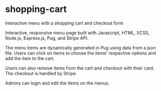 # shopping-cart
Interactive menu with a shopping cart and checkout form

Interactive, responsive menu page built with Javascript, HTML, SCSS, Node.js, Express.js, Pug, and Stripe API.

The menu items are dynamically generated in Pug using data from a json file. Users can click on items to choose the items' respective options and add the item to the cart.

Users can also remove items from the cart and checkout with their card. The checkout is handled by Stripe. 

Admins can login and edit the items on the menus. 
